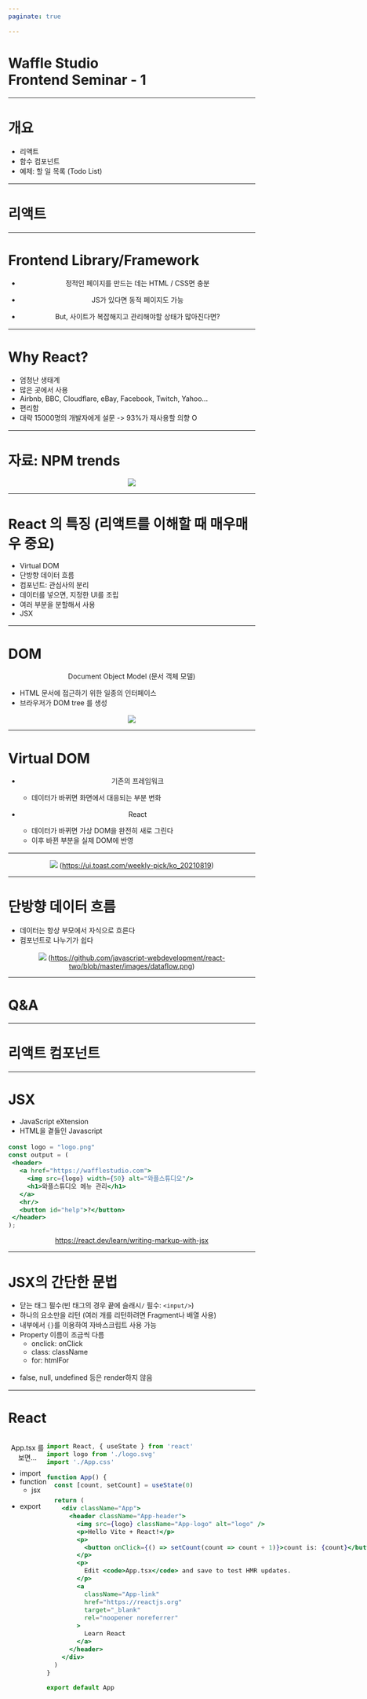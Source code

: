 ```yaml
---
paginate: true

---
```

<!-- _class: lead -->

<style>
@import "https://cdnjs.cloudflare.com/ajax/libs/highlight.js/11.8.0/styles/default.min.css";
section {
  justify-content: flex-start;
}
section.lead {
  justify-content: center;
}
section.lead > h1 {
  font-size: 3rem;
}
ul {
  margin-bottom: 1rem;
}
</style>

# Waffle Studio<br>Frontend Seminar - 1

---

# 개요

- 리액트
- 함수 컴포넌트
- 예제: 할 일 목록 (Todo List)

---

<!-- _class: lead -->

# 리액트

---

# Frontend Library/Framework

- 정적인 페이지를 만드는 데는 HTML / CSS면 충분
- JS가 있다면 동적 페이지도 가능

- But, 사이트가 복잡해지고 관리해야할 상태가 많아진다면?

---

# Why React?

- 엄청난 생태계
- 많은 곳에서 사용
- Airbnb, BBC, Cloudflare, eBay, Facebook, Twitch, Yahoo...
- 편리함
- 대략 15000명의 개발자에게 설문 -> 93%가 재사용할 의향 O

---

# 자료: NPM trends

![](img/trends.png)

---

# React 의 특징 (리액트를 이해할 때 매우매우 중요)

- Virtual DOM
- 단방향 데이터 흐름
- 컴포넌트: 관심사의 분리
- 데이터를 넣으면, 지정한 UI를 조립
- 여러 부분을 분할해서 사용
- JSX

---

# DOM
Document Object Model (문서 객체 모델)
- HTML 문서에 접근하기 위한 일종의 인터페이스
- 브라우저가 DOM tree 를 생성

![](img/domtree.gif)

---

# Virtual DOM

- 기존의 프레임워크
  - 데이터가 바뀌면 화면에서 대응되는 부분 변화

- React
  - 데이터가 바뀌면 가상 DOM을 완전히 새로 그린다
  - 이후 바뀐 부분을 실제 DOM에 반영

---

![](img/vdom.png)
(https://ui.toast.com/weekly-pick/ko_20210819)

---

# 단방향 데이터 흐름

- 데이터는 항상 부모에서 자식으로 흐른다
- 컴포넌트로 나누기가 쉽다

![](https://github.com/javascript-webdevelopment/react-two/blob/master/images/dataflow.png?raw=true)
(https://github.com/javascript-webdevelopment/react-two/blob/master/images/dataflow.png)

---

# Q&A

---

<!-- _class: lead -->
# 리액트 컴포넌트

---

# JSX

- JavaScript eXtension
- HTML을 곁들인 Javascript

```jsx
const logo = "logo.png"
const output = (
 <header>
   <a href="https://wafflestudio.com">
     <img src={logo} width={50} alt="와플스튜디오"/>
     <h1>와플스튜디오 메뉴 관리</h1>
   </a>
   <hr/>
   <button id="help">?</button>
 </header>
);
```

https://react.dev/learn/writing-markup-with-jsx

---

# JSX의 간단한 문법

- 닫는 태그 필수(빈 태그의 경우 끝에 슬래시`/` 필수: `<input/>`)
- 하나의 요소만을 리턴 (여러 개를 리턴하려면 Fragment나 배열 사용)
- 내부에서 `{}`를 이용하여 자바스크립트 사용 가능
- Property 이름이 조금씩 다름
  - onclick: onClick
  - class: className
  - for: htmlFor
- false, null, undefined 등은 render하지 않음

---

<style scoped>
pre {
  font-size: 15px;
}
</style>

# React

<div style=display:flex><div style=flex:1>

App.tsx 를 보면...
- import
- function
  - jsx
- export

</div><div style=flex:2>

```jsx
import React, { useState } from 'react'
import logo from './logo.svg'
import './App.css'

function App() {
  const [count, setCount] = useState(0)

  return (
    <div className="App">
      <header className="App-header">
        <img src={logo} className="App-logo" alt="logo" />
        <p>Hello Vite + React!</p>
        <p>
          <button onClick={() => setCount(count => count + 1)}>count is: {count}</button>
        </p>
        <p>
          Edit <code>App.tsx</code> and save to test HMR updates.
        </p>
        <a
          className="App-link"
          href="https://reactjs.org"
          target="_blank"
          rel="noopener noreferrer"
        >
          Learn React
        </a>
      </header>
    </div>
  )
}

export default App
```

</div>

---

# React

<div style=display:flex><div style=flex:1>

main.tsx 를 보면...

- import
- ReactDOM.render

</div><div style=flex:2>

```jsx
import React from 'react'
import ReactDOM from 'react-dom'
import './index.css'
import App from './App'

ReactDOM.render(
  <React.StrictMode>
    <App />
  </React.StrictMode>,
  document.getElementById('root')
)
```

---

# Component

<div style=display:flex><div style=flex:1>

- 재사용 가능한 UI
- 우수한 유지보수성
- 함수 컴포넌트
  - 예엣날에는 클래스 뭐시기도 있었다더라~

언어(HTML / JS)에 따라 분리하는 것이 아니라,
관심사에 따라 컴포넌트로 분리

</div><div style=flex:0.7>

```jsx
// Example.tsx
import React from "react";
const Example = () => {
  return <div>this is an example</div>;
}
// App.tsx
import Example from "./Example";

const App = () => {
 return (
   <div>
     <Example />
     <Example />
   </div>
 );
}
```

</div>

---

<style scoped>p { text-align: center }</style>

# Component를 어떻게 분리할까?

![](img/exhw1.png)

---

# Component를 어떻게 분리할까?

<style scoped>p { text-align: center }</style>

![w:700px](img/exhw2.png)

---

# State/Props

- state
  - 동적인 데이터
  - 지역 변수 비슷한 것
  - useState 함수를 통해 사용

- props
  - 부모가 자식에게 넘겨주는 값
  - 파라미터 비슷한 것

---

# State
- 앱 또는 컴포넌트의 "생태"
- 데이터, 모달이 열려 있는지, 어떤 값이 선택되었는지 등 모든 게 "상태"
- "상태"에 따라 값을 렌더

예제: [counter example 튜토리얼](./counter-example)

```js
const [value, setValue] = useState("Hello, world!");
```

---

# State

```jsx
const Counter = () => {
 const [count, setCount] = useState(0);
 return (
   <div>
     <h1>value: {count}</h1>
     <button onClick={() => setCount(count + 1)}>
       +1
     </button>
   </div>
 );
}
```

---

# Props

- 컴포넌트를 통한 관심사의 분리
- 이 때 자식에게 전달하는 데이터
- 실제로 평범?한 함수 파라미터

```jsx
<Counter
  value={value1}
  incrementValue={() => {
    setValue1(value1 + 1)
  }} />
```

---

# Props

```jsx
const Child = (props) => {
 return (
   <div>
     prop1: {props.prop1},
     prop2: {props.prop2}
   </div>
 ); // prop1: 1, prop2: banana
}

const Example = () => {
 return <Child prop1={1} prop2={"banana"}/>;
}
```

---

# Props

```jsx
const Child = ({ prop1, prop2 }) => {
 return (
   <div>
     prop1: {prop1},
     prop2: {prop2}
   </div>
 ); // prop1: 1, prop2: banana
}

const Example = () => {
 return <Child prop1={1} prop2={"banana"}/>;
}
```

---

# State와 Props의 차이

<div style=display:flex><div style=flex:1>

state ~ 변수
props ~ 파라미터

</div><div style=flex:1>

![w:500px](img/state.png)

</div>

---

# Debugging

- console.log
- chrome react devtools

---

# Test
- 터미널에서 `npx run dev` 실행

---

# Q&A

---

<!-- _class: lead -->

# 예제: Todo List

---

# 투두 리스트

<div style=display:flex><div style=flex:1>

https://mashup-todolist.surge.sh/ 를 적당히 따라 만들어 보겠습니다.

</div><div>

![w:400px](img/todo.png)

</div>

---

# 상태


<div style=display:flex;gap:30px><div style=flex:1>

- 투두 목록
  - 각 투두의 데이터: 내용, 완료 여부, id
  - ```json
    {
      id: 1,
      status: "done",
      content: "아침 산책",
    }
    ```
- 추가 중인지 아닌지
- input에 입력하는 텍스트
- 날짜?

</div><div>

![w:400px](img/todo.png)

</div>

---

# 컴포넌트 구조 디자인

![](img/comps.png)

---

# 팁 1: input 관리하기

- value를 state로 관리하고
- onChange에서 setState를 이용해 state의 값을 변경

```jsx
const InputExample = () => {
  const [name, setName] = useState("");
  const handleChange = (e) => {
    setName(e.target.value);
  };
  return <input value={name} onChange={handleChange}/>;
}
```

---

# 팁 2: 조건부 렌더링

```jsx
const App = () => {
 const showTitle = false;

 return (
   <div>
     {showTitle ? <h1>가계부</h1> : null}
     {/* 또는 */}
     {showTitle && <h1>가계부</h1>}
     <p>를 써야겠다</p>
   </div>
 )
}
```

---

# 팁 3: 조건에 따라 다른 스타일 먹이기

```jsx
<div className={
    `awesomeBox ${isError ? "error" : ""}`
   }>
  멋진 상자
</div>
```

```css
.awesome-box {
   background-color: lightgreen;
   height: 300px;
   border-radius: 50px;
}

.awesome-box.error {
   background-color: lightpink;
}
```

---

# 팁 4: 배열 render하기 (`key` prop)

```jsx
return <ul>
 {items.map(item => (
   <li key={item.id}>
     {item.name}
   </li>
 ))}
</ul>
```

---

# key가 없다면?

```jsx
list.map((item) => (
  <li>{item}</li>
))
```

> Each child in a list should have a unique “key” prop.

---

# 왜 안 돼~

- Virtual DOM이 “key” 값을 사용해서 비교
- 예제로 살펴보자
- 대면이니까 칠판도 쓰자~

---

# Q&A

---

<!-- _class: lead -->
# 빌드와 배포

---

# 사이트를 만들었으니 모두가 사용할 수 있게 하자!
github.com 이나 wafflestudio.com 처럼, 모두가 접속할 수 있는 사이트

목표: 다른 사람이 브라우저에 어떤 url을 입력하면 내가 만든 사이트가 뜨게 하기

---

# 브라우저에 url을 입력했을 때 일어나는 일 ([참고](https://github.com/alex/what-happens-when))

- 도메인 혹은 ip주소에 해당하는 서버로 가서 데이터 요청
- 그러니까 결국 서버를 띄워야 한다는 뜻

- 프론트의 경우 웹서버라고 합니다.

![](img/mdn-url-all.png)
![w:200px](img/Nginx_logo.svg)
![w:200px](img/apache.svg)

---

# 남의 서버 빌리기

- 서버 = 컴퓨터
- 즉 내 컴퓨터에서 `yarn dev` 한 다음 3000번 포트를 열어둔 다음 ip 주소를 잘 등록하면 누구나 접근 가능
- 하지만 아주 불안정하다는 단점
- 때문에 이런 배포를 도와주는 여러 서비스가 있습니다

---

# AWS

<div style=display:flex><div style=flex:1>

- Amazon Web Services
  - 와플스튜디오에서 공식적으로 지원하는 서비스
  - 대부분의 적당한 규모의 회사는 AWS를 사용
- 비용
  - 첫 1년은 매우 저렴 (프리 티어)
  - 특히 프론트엔드 배포는 공짜로 사용 가능
  - 1년 지나도 프론트는 비교적 저렴

</div><div style=flex:0.5>

![](img/aws.svg)

</div>

---

# 왜 굳이 aws인가요?

- vercel을 사용하면 물론 1분만에 배포를 할 수 있습니다.
- heroku도 마찬가지로 매우 편하게 배포할 수 있습니다.
- 다만 와플스튜디오가 공식적으로 aws를 지원하고, 추후 반드시 aws의 동작에 대해 이해하고 있어야 하기에 이번에는 aws를 과제 스펙으로 드리게 되었습니다.

---

# AWS S3

<div style=display:flex><div style=flex:1>

- 구글 드라이브처럼 파일을 올리는 서비스
- HTML CSS JS 및 asset들을 올리면, 정적 웹 페이지를 호스팅하는 기능을 제공

</div><div style=flex:0.5>

![](img/s3.svg)

</div>

---

# 빌드
- HTML CSS JS를 올려야 하지만, 내가 가지고 있는 코드는 리액트 코드

```
yarn build
```

- 이 커맨드를 이용하면 내 리액트 코드를 이용해 /dist 디렉토리에 세미나 0 과제에서 했던 것과 같은 HTML + CSS + JS + 이미지들 … 이 적절한 파일명으로 생성됨

- 따라서 이걸 S3에 올리면 된다는 결론

---

# Cloudfront


<div style=display:flex><div style=flex:1>

- S3는 느리고 지원하는 기능이 적다는 단점
- S3를 다시 cloudfront에 연결하면,
  - 더 빠른 속도
  - 더 많은 기능
- 을 제공함

</div><div style=flex:0.5>

![](img/cf.svg)

</div>

---

# 그래서 어떻게 하나요?

- 참고: https://react-etc.vlpt.us/08.deploy-s3.html
- 위 링크는 오래된 내용이 많으니 깃허브에 올린 [가이드](s3-guide.md)도 참고
- 한번 보여드리죠

한두 번 해보고 나면 5분컷이지만 처음에는 5시간 정도 걸리는 작업

---

# Q&A

---

<!-- _class: lead -->

# 과제

---

# 과자 리뷰 사이트 만들기

깃허브에 올린 [스펙 문서](./hw.md) 참고

---

# 팁

- 빨리 시작하시기 바랍니다.
- 컴포넌트를 잘 나눠야 합니다.
- 앱의 ‘상태'가 어떻게 되는지 잘 생각해보면 도움이 됩니다.

